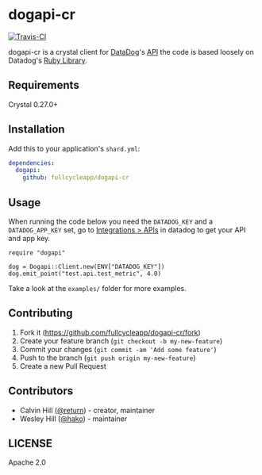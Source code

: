 # dogapi-cr 

[![Travis-CI][travis-badge]][travis-url]

[travis-badge]: https://api.travis-ci.org/fullcycleapp/dogapi-cr.svg?branch=master
[travis-url]: https://travis-ci.org/fullcycleapp/dogapi-cr

dogapi-cr is a crystal client for [DataDog](https://www.datadoghq.com)'s [API](https://docs.datadoghq.com/api/) the code is based loosely on Datadog's [Ruby Library](https://github.com/DataDog/dogapi-rb).

## Requirements

Crystal 0.27.0+

## Installation

Add this to your application's `shard.yml`:

```yaml
dependencies:
  dogapi:
    github: fullcycleapp/dogapi-cr
```
## Usage
When running the code below you need the `DATADOG_KEY` and a `DATADOG_APP_KEY` set, go to [Integrations > APIs](https://app.datadoghq.com/account/settings#api) in datadog to get your API and app key.

```crystal
require "dogapi"

dog = Dogapi::Client.new(ENV["DATADOG_KEY"])
dog.emit_point("test.api.test_metric", 4.0)
```

Take a look at the `examples/` folder for more examples.

## Contributing

1. Fork it (<https://github.com/fullcycleapp/dogapi-cr/fork>)
2. Create your feature branch (`git checkout -b my-new-feature`)
3. Commit your changes (`git commit -am 'Add some feature'`)
4. Push to the branch (`git push origin my-new-feature`)
5. Create a new Pull Request

## Contributors

- Calvin Hill ([@return](https://github.com/return)) - creator, maintainer
- Wesley Hill ([@hako](https://github.com/hako)) - maintainer

## LICENSE

Apache 2.0
